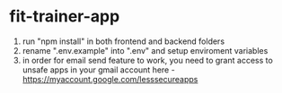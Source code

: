 # fit-trainer-app
1) run "npm install" in both frontend and backend folders
2) rename ".env.example" into ".env" and setup enviroment variables
3) in order for email send feature to work, 
   you need to grant access to unsafe apps in your gmail account here - https://myaccount.google.com/lesssecureapps
